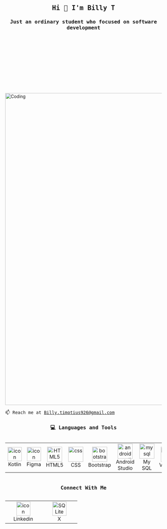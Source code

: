<h2 align="center"><samp>Hi 👋 I'm Billy T</samp></h2>
<h3 align="center"><samp>Just an ordinary student who focused on software development</samp> </h3>


<div style="margin-bottom: 200px;"></div>
<img align="center" alt="Coding" width="1000" src="https://github.com/licarin/images/blob/main/mario-working.gif">

<samp>📫 Reach me at Billy.timotius926@gmail.com</samp>

<h3 align="center"><samp>💻 Languages and Tools</samp></h3>
<div style="display: flex; align-items: flex-start; align: center">
<table align="center">
  <tr>
    <td align="center" width="100">
        <img src="https://skillicons.dev/icons?i=kotlin" alt="icon" width="45" height="45" />
      <br>Kotlin
    </td>
       <td align="center" width="100">
        <img src="https://skillicons.dev/icons?i=figma" alt="icon" width="45" height="45" />
      <br>Figma
    </td>
      <td align="center"  width="100">
        <img src="https://skillicons.dev/icons?i=html" width="48" height="48" alt="HTML5" />
      <br>HTML5
    </td>
        <td align="center" width="100">
        <img src="https://skillicons.dev/icons?i=css" width="48" height="48" alt="css" />
      <br>CSS
    </td>
     <td align="center"  width="100">
        <img src="https://skillicons.dev/icons?i=bootstrap" width="48" height="48" alt="bootstrap" />
      <br>Bootstrap
    </td>
     <td align="center" width="100">
        <img src="https://skillicons.dev/icons?i=androidstudio" width="48" height="48" alt="android studio" />
      <br>Android Studio
    </td>
        <td align="center"  width="100">
        <img src="https://skillicons.dev/icons?i=mysql" width="48" height="48" alt="mysql" />
      <br>My SQL
    </td>
       <td align="center" width="100">
        <img src="https://skillicons.dev/icons?i=vscode" width="48" height="48" alt="VsCode" />
      <br>VsCode
    </td>
     <td align="center" width="100">
        <img src="https://skillicons.dev/icons?i=windows" width="48" height="48" alt="linu" />
      <br>Windows
    </td>    
  </tr>
</table>
</div>

<h3 align="center"><samp>Connect With Me</samp></h3>
<div style="display: flex; align-items: flex-start; align: center">
<table align="center">
  <tr>
    <td align="center" width="100">
      <a href="https://www.linkedin.com" target="_blank" style="text-decoration: none; color: inherit;">
        <img src="https://skillicons.dev/icons?i=linkedin" alt="icon" width="45" height="45" />
        <br>Linkedin
      </a>
    </td>
      <td align="center" width="100">
        <a href="https://x.com/ykmbni" target="_blank" style="text-decoration: none; color: inherit;">
          <img src="https://skillicons.dev/icons?i=twitter" width="45" height="45" alt="SQ Lite" />
         <br>X
        </a>
      </td>
    </tr>
  </table>
<br><br>
</div>
